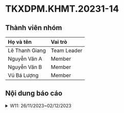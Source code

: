 # TKXDPM.KHMT.20231-14

## Thành viên nhóm


| Họ và tên      | Vai trò     |
| :------------- | :---------- |
| Lê Thanh Giang | Team Leader |
| Nguyễn Văn A   | Member      |
| Nguyễn Văn B   | Member      |
| Vũ Bá Lượng    | Member      |

## Nội dung báo cáo

<details>
  <summary>W11: 26/11/2023~02/12/2023 </summary>
<br>
